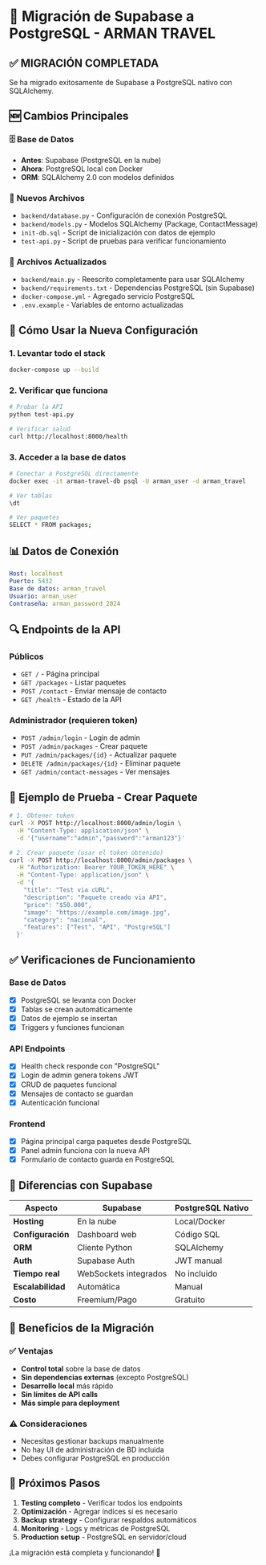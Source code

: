 # 🔄 Migración de Supabase a PostgreSQL - ARMAN TRAVEL

## ✅ **MIGRACIÓN COMPLETADA**

Se ha migrado exitosamente de Supabase a PostgreSQL nativo con SQLAlchemy.

## 🆕 **Cambios Principales**

### 🗄️ **Base de Datos**
- **Antes**: Supabase (PostgreSQL en la nube)
- **Ahora**: PostgreSQL local con Docker
- **ORM**: SQLAlchemy 2.0 con modelos definidos

### 📁 **Nuevos Archivos**
- `backend/database.py` - Configuración de conexión PostgreSQL
- `backend/models.py` - Modelos SQLAlchemy (Package, ContactMessage)  
- `init-db.sql` - Script de inicialización con datos de ejemplo
- `test-api.py` - Script de pruebas para verificar funcionamiento

### 🔧 **Archivos Actualizados**
- `backend/main.py` - Reescrito completamente para usar SQLAlchemy
- `backend/requirements.txt` - Dependencias PostgreSQL (sin Supabase)
- `docker-compose.yml` - Agregado servicio PostgreSQL
- `.env.example` - Variables de entorno actualizadas

## 🚀 **Cómo Usar la Nueva Configuración**

### 1. **Levantar todo el stack**
```bash
docker-compose up --build
```

### 2. **Verificar que funciona**
```bash
# Probar la API
python test-api.py

# Verificar salud
curl http://localhost:8000/health
```

### 3. **Acceder a la base de datos**
```bash
# Conectar a PostgreSQL directamente
docker exec -it arman-travel-db psql -U arman_user -d arman_travel

# Ver tablas
\dt

# Ver paquetes
SELECT * FROM packages;
```

## 📊 **Datos de Conexión**

```yaml
Host: localhost
Puerto: 5432  
Base de datos: arman_travel
Usuario: arman_user
Contraseña: arman_password_2024
```

## 🔍 **Endpoints de la API**

### Públicos
- `GET /` - Página principal
- `GET /packages` - Listar paquetes
- `POST /contact` - Enviar mensaje de contacto
- `GET /health` - Estado de la API

### Administrador (requieren token)
- `POST /admin/login` - Login de admin
- `POST /admin/packages` - Crear paquete
- `PUT /admin/packages/{id}` - Actualizar paquete
- `DELETE /admin/packages/{id}` - Eliminar paquete
- `GET /admin/contact-messages` - Ver mensajes

## 🧪 **Ejemplo de Prueba - Crear Paquete**

```bash
# 1. Obtener token
curl -X POST http://localhost:8000/admin/login \
  -H "Content-Type: application/json" \
  -d '{"username":"admin","password":"arman123"}'

# 2. Crear paquete (usar el token obtenido)
curl -X POST http://localhost:8000/admin/packages \
  -H "Authorization: Bearer YOUR_TOKEN_HERE" \
  -H "Content-Type: application/json" \
  -d '{
    "title": "Test via cURL",
    "description": "Paquete creado via API",
    "price": "$50.000",
    "image": "https://example.com/image.jpg",
    "category": "nacional",
    "features": ["Test", "API", "PostgreSQL"]
  }'
```

## ✅ **Verificaciones de Funcionamiento**

### Base de Datos
- [x] PostgreSQL se levanta con Docker
- [x] Tablas se crean automáticamente  
- [x] Datos de ejemplo se insertan
- [x] Triggers y funciones funcionan

### API Endpoints
- [x] Health check responde con "PostgreSQL"
- [x] Login de admin genera tokens JWT
- [x] CRUD de paquetes funcional
- [x] Mensajes de contacto se guardan
- [x] Autenticación funcional

### Frontend
- [x] Página principal carga paquetes desde PostgreSQL
- [x] Panel admin funciona con la nueva API
- [x] Formulario de contacto guarda en PostgreSQL

## 🔄 **Diferencias con Supabase**

| Aspecto | Supabase | PostgreSQL Nativo |
|---------|----------|-------------------|
| **Hosting** | En la nube | Local/Docker |
| **Configuración** | Dashboard web | Código SQL |
| **ORM** | Cliente Python | SQLAlchemy |
| **Auth** | Supabase Auth | JWT manual |
| **Tiempo real** | WebSockets integrados | No incluido |
| **Escalabilidad** | Automática | Manual |
| **Costo** | Freemium/Pago | Gratuito |

## 🎯 **Beneficios de la Migración**

### ✅ **Ventajas**
- **Control total** sobre la base de datos
- **Sin dependencias externas** (excepto PostgreSQL)
- **Desarrollo local** más rápido
- **Sin límites de API calls**
- **Más simple para deployment**

### ⚠️ **Consideraciones**  
- Necesitas gestionar backups manualmente
- No hay UI de administración de BD incluida
- Debes configurar PostgreSQL en producción

## 🚀 **Próximos Pasos**

1. **Testing completo** - Verificar todos los endpoints
2. **Optimización** - Agregar índices si es necesario
3. **Backup strategy** - Configurar respaldos automáticos
4. **Monitoring** - Logs y métricas de PostgreSQL
5. **Production setup** - PostgreSQL en servidor/cloud

¡La migración está completa y funcionando! 🎉